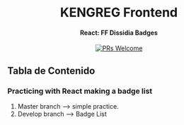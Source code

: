 <h1 align="center">
<!--   <img src="logo.png"> -->
  <br/>
  KENGREG Frontend
  <br>
</h1>

<h4 align="center">React: FF Dissidia Badges</h4>

<p align="center">
  <a href="http://makeapullrequest.com">
    <img src="https://img.shields.io/badge/PRs-welcome-brightgreen.svg?style=flat-square" alt="PRs Welcome">
  </a>
</p>

## Tabla de Contenido

### Practicing with React making a badge list
1. Master branch --> simple practice.
2. Develop branch --> Badge List


